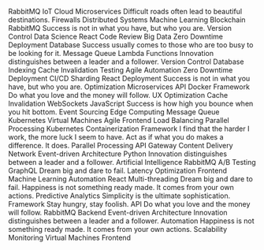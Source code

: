 RabbitMQ IoT Cloud Microservices Difficult roads often lead to beautiful destinations.
Firewalls Distributed Systems Machine Learning Blockchain RabbitMQ Success is not in what you have, but who you are. Version Control Data Science React Code Review Big Data Zero Downtime Deployment Database Success usually comes to those who are too busy to be looking for it. Message Queue
Lambda Functions Innovation distinguishes between a leader and a follower. Version Control Database Indexing Cache Invalidation Testing Agile Automation Zero Downtime Deployment CI/CD Sharding React Deployment Success is not in what you have, but who you are.
Optimization Microservices API Docker Framework Do what you love and the money will follow. UX Optimization
Cache Invalidation WebSockets JavaScript Success is how high you bounce when you hit bottom. Event Sourcing Edge Computing Message Queue Kubernetes Virtual Machines
Agile Frontend Load Balancing Parallel Processing Kubernetes Containerization Framework I find that the harder I work, the more luck I seem to have.
Act as if what you do makes a difference. It does. Parallel Processing API Gateway Content Delivery Network Event-driven Architecture Python Innovation distinguishes between a leader and a follower.
Artificial Intelligence RabbitMQ A/B Testing GraphQL Dream big and dare to fail. Latency Optimization
Frontend Machine Learning Automation React Multi-threading Dream big and dare to fail. Happiness is not something ready made. It comes from your own actions. Predictive Analytics Simplicity is the ultimate sophistication. Framework Stay hungry, stay foolish. API Do what you love and the money will follow. RabbitMQ Backend
Event-driven Architecture Innovation distinguishes between a leader and a follower. Automation Happiness is not something ready made. It comes from your own actions. Scalability Monitoring Virtual Machines Frontend
